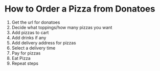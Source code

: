 # How to Order a Pizza from Donatoes

1. Get the url for donatoes
2. Decide what toppings/how many pizzas you want
3. Add pizzas to cart
4. Add drinks if any
5. Add delivery address for pizzas
6. Select a delivery time
7. Pay for pizzas
8. Eat Pizza
9. Repeat steps
